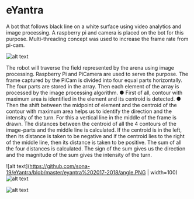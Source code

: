 # eYantra

A bot that follows black line on a white surface using video analytics and image processing. A raspberry pi and camera is placed on the bot for this purpose. Multi-threading concept was used to increase the frame rate from pi-cam.

![alt text](https://github.com/sona-19/eYantra/blob/master/Selection_007.png)

The robot will traverse the field represented by the arena using image processing. Raspberry Pi and PiCamera are used to serve the purpose. The frame captured by the PiCam is divided into four equal parts horizontally. The four parts are stored in the array. Then each element of the array is processed by the image processing algorithm.
● First of all, contour with maximum area is identified in the element and its centroid is detected.
● Then the shift between the midpoint of element and the centroid of the contour with maximum area helps us to identify the direction and the intensity of the turn. For this a vertical line in the middle of the frame is drawn. The distances between the centroid of all the 4 contours of the image-parts and the middle line is calculated. If the centroid is in the left, then its distance is taken to be negative and if the centroid lies to the right of the middle line, then its distance is taken to be positive. The sum of all the four distances is calculated. The sign of the sum gives us the direction and the magnitude of the sum gives the intensity of the turn.

![alt text](https://github.com/sona-19/eYantra/blob/master/eyantra%202017-2018/angle.PNG | width=100)
![alt text](https://github.com/sona-19/eYantra/blob/master/eyantra%202017-2018/pic.PNG)

![alt text](https://github.com/sona-19/eYantra/blob/master/eyantra%202017-2018/overlay.PNG)
